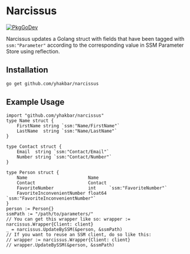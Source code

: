 # Narcissus

[![PkgGoDev](https://pkg.go.dev/badge/github.com/yhakbar/narcissus)](https://pkg.go.dev/github.com/yhakbar/narcissus)

Narcissus updates a Golang struct with fields that have been tagged with `ssm:"Parameter"` according to the corresponding value in SSM Parameter Store using reflection.

## Installation

```bash
go get github.com/yhakbar/narcissus
```

## Example Usage

```golang
import "github.com/yhakbar/narcissus"
type Name struct {
    FirstName string `ssm:"Name/FirstName"`
    LastName  string `ssm:"Name/LastName"`
}

type Contact struct {
    Email  string `ssm:"Contact/Email"`
    Number string `ssm:"Contact/Number"`
}

type Person struct {
    Name                       Name
    Contact                    Contact
    FavoriteNumber             int     `ssm:"FavoriteNumber"`
    FavoriteInconvenientNumber float64 `ssm:"FavoriteInconvenientNumber"`
}
person := Person{}
ssmPath := "/path/to/parameters/"
// You can get this wrapper like so: wrapper := narcissus.Wrapper{Client: client}
_ = narcissus.UpdateBySSM(&person, &ssmPath)
// If you want to reuse an SSM client, do so like this:
// wrapper := narcissus.Wrapper{Client: client}
// wrapper.UpdateBySSM(&person, &ssmPath)
```
